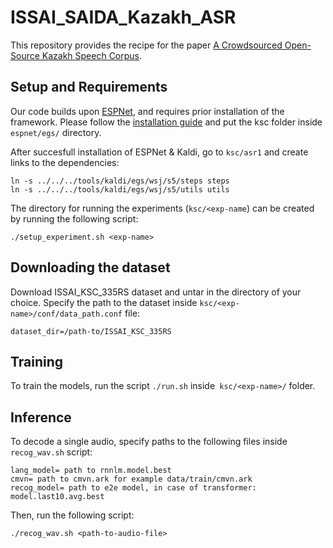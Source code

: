 # ISSAI_SAIDA_Kazakh_ASR
This repository provides the recipe for the paper [A Crowdsourced Open-Source Kazakh Speech Corpus](thelink). 

## Setup and Requirements 

Our code builds upon [ESPNet](https://github.com/espnet/espnet), and requires prior installation of the framework. Please follow the [installation guide](https://espnet.github.io/espnet/installation.html) and put the ksc folder inside `espnet/egs/` directory.

After succesfull installation of ESPNet & Kaldi, go to `ksc/asr1` and create links to the dependencies:
```
ln -s ../../../tools/kaldi/egs/wsj/s5/steps steps
ln -s ../../../tools/kaldi/egs/wsj/s5/utils utils
```
The directory for running the experiments (`ksc/<exp-name`) can be created by running the following script:

```
./setup_experiment.sh <exp-name>
```

## Downloading the dataset
 
Download ISSAI_KSC_335RS dataset and untar in the directory of your choice. Specify the path to the dataset inside `ksc/<exp-name>/conf/data_path.conf` file:
```
dataset_dir=/path-to/ISSAI_KSC_335RS
```

## Training

To train the models, run the script `./run.sh` inside` ksc/<exp-name>/` folder.

## Inference
To decode a single audio, specify paths to the following files inside `recog_wav.sh` script:
```
lang_model= path to rnnlm.model.best
cmvn= path to cmvn.ark for example data/train/cmvn.ark
recog_model= path to e2e model, in case of transformer: model.last10.avg.best 
```
Then, run the following script:
```
./recog_wav.sh <path-to-audio-file>
```
